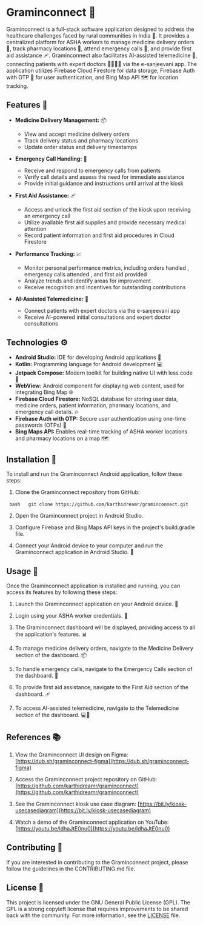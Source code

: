 # Graminconnect 🚀

Graminconnect is a full-stack software application designed to address the healthcare challenges faced by rural communities in India 🎉. It provides a centralized platform for ASHA workers to manage medicine delivery orders 💊, track pharmacy locations 📍, attend emergency calls 🚨, and provide first aid assistance 🩹. Graminconnect also facilitates AI-assisted telemedicine 🧠, connecting patients with expert doctors 👨‍⚕️👩‍⚕️ via the e-sanjeevani app. The application utilizes Firebase Cloud Firestore for data storage, Firebase Auth with OTP 🔐 for user authentication, and Bing Map API 🗺️ for location tracking.

## Features 🚀

* **Medicine Delivery Management:** 📦
    * View and accept medicine delivery orders 
    * Track delivery status and pharmacy locations 
    * Update order status and delivery timestamps 

* **Emergency Call Handling:** 🚨
    * Receive and respond to emergency calls from patients
    * Verify call details and assess the need for immediate assistance
    * Provide initial guidance and instructions until arrival at the kiosk

* **First Aid Assistance:** 🩹
    * Access and unlock the first aid section of the kiosk upon receiving an emergency call 
    * Utilize available first aid supplies and provide necessary medical attention
    * Record patient information and first aid procedures in Cloud Firestore 

* **Performance Tracking:** 📈
    * Monitor personal performance metrics, including orders handled , emergency calls attended , and first aid provided
    * Analyze trends and identify areas for improvement 
    * Receive recognition and incentives for outstanding contributions 

* **AI-Assisted Telemedicine:** 🧠
    * Connect patients with expert doctors via the e-sanjeevani app 
    * Receive AI-powered initial consultations and expert doctor consultations

## Technologies ⚙️

* **Android Studio:** IDE for developing Android applications 📱
* **Kotlin:** Programming language for Android development 💻
* **Jetpack Compose:** Modern toolkit for building native UI with less code 🎨
* **WebView:** Android component for displaying web content, used for integrating Bing Map 🌐
* **Firebase Cloud Firestore:** NoSQL database for storing user data, medicine orders, patient information, pharmacy locations, and emergency call details. 🔥
* **Firebase Auth with OTP:** Secure user authentication using one-time passwords (OTPs) 🔐
* **Bing Maps API:** Enables real-time tracking of ASHA worker locations and pharmacy locations on a map 🗺️

## Installation 🚀

To install and run the Graminconnect Android application, follow these steps:

1. Clone the Graminconnect repository from GitHub:

  ```bash
  git clone https://github.com/karthidreamr/graminconnect.git
  ```

2. Open the Graminconnect project in Android Studio.

3. Configure Firebase and Bing Maps API keys in the project's build.gradle file.

4. Connect your Android device to your computer and run the Graminconnect application in Android Studio. 🚀

## Usage 📱

Once the Graminconnect application is installed and running, you can access its features by following these steps:

1. Launch the Graminconnect application on your Android device. 📱

2. Login using your ASHA worker credentials. 🔑

3. The Graminconnect dashboard will be displayed, providing access to all the application's features. 📊

4. To manage medicine delivery orders, navigate to the Medicine Delivery section of the dashboard. 📦

5. To handle emergency calls, navigate to the Emergency Calls section of the dashboard. 🚨

6. To provide first aid assistance, navigate to the First Aid section of the dashboard. 🩹

7. To access AI-assisted telemedicine, navigate to the Telemedicine section of the dashboard. 💻🧠

## References 📚

1. View the Graminconnect UI design on Figma: [https://dub.sh/graminconnect-figma](https://dub.sh/graminconnect-figma)

2. Access the Graminconnect project repository on GitHub: [https://github.com/karthidreamr/graminconnect](https://github.com/karthidreamr/graminconnect)

3. See the Graminconnect kiosk use case diagram: [https://bit.ly/kiosk-usecasediagram](https://bit.ly/kiosk-usecasediagram)

4. Watch a demo of the Graminconnect application on YouTube: [https://youtu.be/ldhaJtE0nu0](https://youtu.be/ldhaJtE0nu0)

## Contributing 🤝

If you are interested in contributing to the Graminconnect project, please follow the guidelines in the CONTRIBUTING.md file.

## License 📜 

This project is licensed under the GNU General Public License (GPL). The GPL is a strong copyleft license that requires improvements to be shared back with the community. For more information, see the [LICENSE](LICENSE) file.
